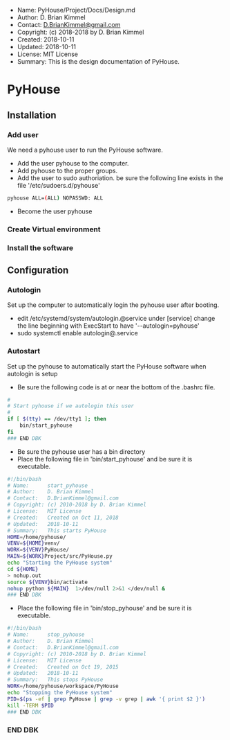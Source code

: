 * Name:      PyHouse/Project/Docs/Design.md
* Author:    D. Brian Kimmel
* Contact:   D.BrianKimmel@gmail.com
* Copyright: (c) 2018-2018 by D. Brian Kimmel
* Created:   2018-10-11
* Updated:   2018-10-11
* License:   MIT License
* Summary:   This is the design documentation of PyHouse.


# PyHouse

## Installation

### Add user

We need a pyhouse user to run the PyHouse software.

* Add the user pyhouse to the computer.
* Add pyhouse to the proper groups.
* Add the user to sudo authoriation.
   be sure the following line exists in the file '/etc/sudoers.d/pyhouse'
```bash
pyhouse ALL=(ALL) NOPASSWD: ALL
```
* Become the user pyhouse

### Create Virtual environment


### Install the software


## Configuration


### Autologin

Set up the computer to automatically login the pyhouse user after booting.

* edit /etc/systemd/system/autologin.@service
   under [service] change the line beginning with ExecStart to have '--autologin=pyhouse'
* sudo systemctl enable autologin@.service


### Autostart

Set up the pyhouse to automatically start the PyHouse software when autologin is setup   

* Be sure the following code is at or near the bottom of the .bashrc file.
```bash
#
# Start pyhouse if we autologin this user
#
if [ $(tty) == /dev/tty1 ]; then
    bin/start_pyhouse
fi
### END DBK
```
* Be sure the pyhouse user has a bin directory
* Place the following file in 'bin/start_pyhouse' and be sure it is executable.
```bash
#!/bin/bash
# Name:      start_pyhouse
# Author:    D. Brian Kimmel
# Contact:   D.BrianKimmel@gmail.com
# Copyright: (c) 2010-2018 by D. Brian Kimmel
# License:   MIT License
# Created:   Created on Oct 11, 2018
# Updated:   2018-10-11
# Summary:   This starts PyHouse
HOME=/home/pyhouse/
VENV=${HOME}venv/
WORK=${VENV}PyHouse/
MAIN=${WORK}Project/src/PyHouse.py
echo "Starting the PyHouse system"
cd ${HOME}
> nohup.out
source ${VENV}bin/activate
nohup python ${MAIN}  1>/dev/null 2>&1 </dev/null &
### END DBK
```

* Place the following file in 'bin/stop_pyhouse' and be sure it is executable.
```bash
#!/bin/bash
# Name:      stop_pyhouse
# Author:    D. Brian Kimmel
# Contact:   D.BrianKimmel@gmail.com
# Copyright: (c) 2010-2018 by D. Brian Kimmel
# License:   MIT License
# Created:   Created on Oct 19, 2015
# Updated:   2018-10-11
# Summary:   This stops PyHouse
WORK=/home/pyhouse/workspace/PyHouse
echo "Stopping the PyHouse system"
PID=$(ps -ef | grep PyHouse | grep -v grep | awk '{ print $2 }')
kill -TERM $PID
### END DBK
```


### END DBK
